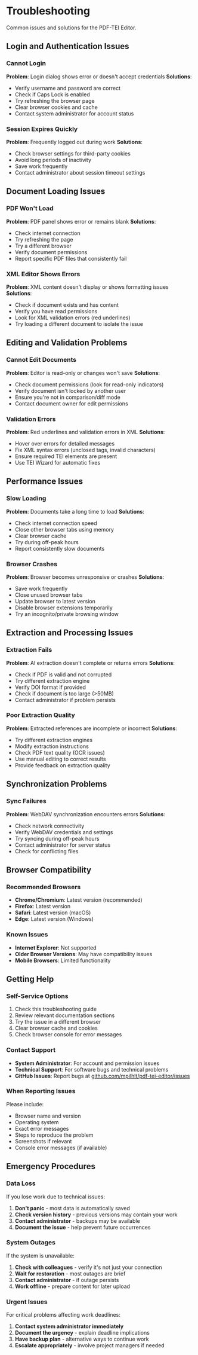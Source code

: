 # Troubleshooting

Common issues and solutions for the PDF-TEI Editor.

## Login and Authentication Issues

### Cannot Login
**Problem**: Login dialog shows error or doesn't accept credentials
**Solutions**:
- Verify username and password are correct
- Check if Caps Lock is enabled
- Try refreshing the browser page
- Clear browser cookies and cache
- Contact system administrator for account status

### Session Expires Quickly  
**Problem**: Frequently logged out during work
**Solutions**:
- Check browser settings for third-party cookies
- Avoid long periods of inactivity
- Save work frequently
- Contact administrator about session timeout settings

## Document Loading Issues

### PDF Won't Load
**Problem**: PDF panel shows error or remains blank
**Solutions**:
- Check internet connection
- Try refreshing the page
- Try a different browser
- Verify document permissions
- Report specific PDF files that consistently fail

### XML Editor Shows Errors
**Problem**: XML content doesn't display or shows formatting issues
**Solutions**:
- Check if document exists and has content
- Verify you have read permissions
- Look for XML validation errors (red underlines)
- Try loading a different document to isolate the issue

## Editing and Validation Problems

### Cannot Edit Documents
**Problem**: Editor is read-only or changes won't save
**Solutions**:
- Check document permissions (look for read-only indicators)
- Verify document isn't locked by another user
- Ensure you're not in comparison/diff mode
- Contact document owner for edit permissions

### Validation Errors
**Problem**: Red underlines and validation errors in XML
**Solutions**:
- Hover over errors for detailed messages
- Fix XML syntax errors (unclosed tags, invalid characters)
- Ensure required TEI elements are present
- Use TEI Wizard for automatic fixes

## Performance Issues

### Slow Loading
**Problem**: Documents take a long time to load
**Solutions**:
- Check internet connection speed
- Close other browser tabs using memory
- Clear browser cache
- Try during off-peak hours
- Report consistently slow documents

### Browser Crashes
**Problem**: Browser becomes unresponsive or crashes
**Solutions**:
- Save work frequently
- Close unused browser tabs
- Update browser to latest version
- Disable browser extensions temporarily
- Try an incognito/private browsing window

## Extraction and Processing Issues

### Extraction Fails
**Problem**: AI extraction doesn't complete or returns errors
**Solutions**:
- Check if PDF is valid and not corrupted
- Try different extraction engine
- Verify DOI format if provided
- Check if document is too large (>50MB)
- Contact administrator if problem persists

### Poor Extraction Quality
**Problem**: Extracted references are incomplete or incorrect
**Solutions**:
- Try different extraction engines
- Modify extraction instructions
- Check PDF text quality (OCR issues)
- Use manual editing to correct results
- Provide feedback on extraction quality

## Synchronization Problems

### Sync Failures
**Problem**: WebDAV synchronization encounters errors
**Solutions**:
- Check network connectivity
- Verify WebDAV credentials and settings
- Try syncing during off-peak hours
- Contact administrator for server status
- Check for conflicting files

## Browser Compatibility

### Recommended Browsers
- **Chrome/Chromium**: Latest version (recommended)
- **Firefox**: Latest version
- **Safari**: Latest version (macOS)
- **Edge**: Latest version (Windows)

### Known Issues
- **Internet Explorer**: Not supported
- **Older Browser Versions**: May have compatibility issues
- **Mobile Browsers**: Limited functionality

## Getting Help

### Self-Service Options
1. Check this troubleshooting guide
2. Review relevant documentation sections
3. Try the issue in a different browser
4. Clear browser cache and cookies
5. Check browser console for error messages

### Contact Support
- **System Administrator**: For account and permission issues
- **Technical Support**: For software bugs and technical problems
- **GitHub Issues**: Report bugs at [github.com/mpilhlt/pdf-tei-editor/issues](https://github.com/mpilhlt/pdf-tei-editor/issues)

### When Reporting Issues
Please include:
- Browser name and version
- Operating system
- Exact error messages
- Steps to reproduce the problem
- Screenshots if relevant
- Console error messages (if available)

## Emergency Procedures

### Data Loss
If you lose work due to technical issues:
1. **Don't panic** - most data is automatically saved
2. **Check version history** - previous versions may contain your work
3. **Contact administrator** - backups may be available
4. **Document the issue** - help prevent future occurrences

### System Outages
If the system is unavailable:
1. **Check with colleagues** - verify it's not just your connection
2. **Wait for restoration** - most outages are brief
3. **Contact administrator** - if outage persists
4. **Work offline** - prepare content for later upload

### Urgent Issues
For critical problems affecting work deadlines:
1. **Contact system administrator immediately**
2. **Document the urgency** - explain deadline implications  
3. **Have backup plan** - alternative ways to continue work
4. **Escalate appropriately** - involve project managers if needed